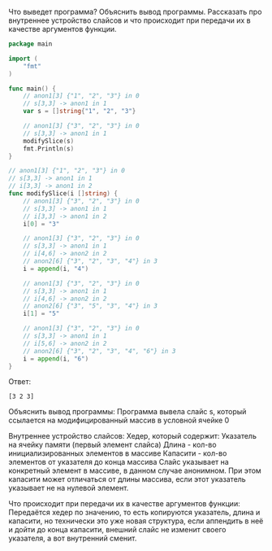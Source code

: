 Что выведет программа? Объяснить вывод программы. Рассказать про внутреннее устройство слайсов и что происходит при передачи их в качестве аргументов функции.

```go
package main

import (
	"fmt"
)

func main() {
	// anon1[3] {"1", "2", "3"} in 0
	// s[3,3] -> anon1 in 1
	var s = []string{"1", "2", "3"}

	// anon1[3] {"3", "2", "3"} in 0
	// s[3,3] -> anon1 in 1
	modifySlice(s)
	fmt.Println(s)
}

// anon1[3] {"1", "2", "3"} in 0
// s[3,3] -> anon1 in 1
// i[3,3] -> anon1 in 2
func modifySlice(i []string) {
	// anon1[3] {"3", "2", "3"} in 0
	// s[3,3] -> anon1 in 1
	// i[3,3] -> anon1 in 2
	i[0] = "3"

	// anon1[3] {"3", "2", "3"} in 0
	// s[3,3] -> anon1 in 1
	// i[4,6] -> anon2 in 2
	// anon2[6] {"3", "2", "3", "4"} in 3
	i = append(i, "4")

	// anon1[3] {"3", "2", "3"} in 0
	// s[3,3] -> anon1 in 1
	// i[4,6] -> anon2 in 2
	// anon2[6] {"3", "5", "3", "4"} in 3
	i[1] = "5"

	// anon1[3] {"3", "2", "3"} in 0
	// s[3,3] -> anon1 in 1
	// i[5,6] -> anon2 in 2
	// anon2[6] {"3", "2", "3", "4", "6"} in 3
	i = append(i, "6")
}
```

Ответ:
```
[3 2 3]

```

Объяснить вывод программы:
	Программа вывела слайс s, который ссылается на модифицированный массив
	в условной ячейке 0

Внутреннее устройство слайсов:
	Хедер, который содержит:
		Указатель на ячейку памяти (первый элемент слайса)
		Длина - кол-во инициализированных элементов в массиве
		Капасити - кол-во элементов от указателя до конца массива
	Слайс указывает на конкретный элемент в массиве, в данном случае анонимном.
	При этом капасити может отличаться от длины массива, если этот указатель
	указывает не на нулевой элемент.

Что происходит при передачи их в качестве аргументов функции:
	Передаётся хедер по значению, то есть копируются указатель, длина и капасити,
	но технически это уже новая структура, если аппендить в неё и дойти до конца
	капасити, внешний слайс не изменит своего указателя, а вот внутренний сменит.